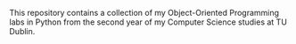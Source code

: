 This repository contains a collection of my Object-Oriented Programming labs in Python from the second year of my Computer Science studies at TU Dublin.

